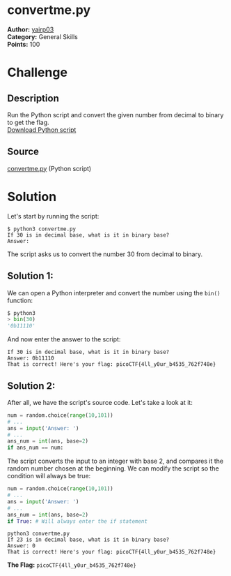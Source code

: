 # convertme.py

**Author:** [yairp03](https://github.com/yairp03)  
**Category:** General Skills  
**Points:** 100

# Challenge

## Description

Run the Python script and convert the given number from decimal to binary to get the flag.  
[Download Python script](./convertme.py)

## Source

[convertme.py](./convertme.py) (Python script)

# Solution

Let's start by running the script:

```
$ python3 convertme.py
If 30 is in decimal base, what is it in binary base?
Answer: 
```

The script asks us to convert the number 30 from decimal to binary.

## Solution 1:

We can open a Python interpreter and convert the number using the `bin()` function:

```python
$ python3
> bin(30)
'0b11110'
```

And now enter the answer to the script:

```
If 30 is in decimal base, what is it in binary base?
Answer: 0b11110
That is correct! Here's your flag: picoCTF{4ll_y0ur_b4535_762f748e}
```

## Solution 2:

After all, we have the script's source code. Let's take a look at it:

```python
num = random.choice(range(10,101))
# ...
ans = input('Answer: ')
# ...
ans_num = int(ans, base=2)
if ans_num == num:
```

The script converts the input to an integer with base 2, and compares it the random number chosen at the beginning. We can modify the script so the condition will always be true:

```python
num = random.choice(range(10,101))
# ...
ans = input('Answer: ')
# ...
ans_num = int(ans, base=2)
if True: # Will always enter the if statement
```

```
python3 convertme.py
If 23 is in decimal base, what is it in binary base?
Answer: 0
That is correct! Here's your flag: picoCTF{4ll_y0ur_b4535_762f748e}
```

**The Flag:** `picoCTF{4ll_y0ur_b4535_762f748e}`
